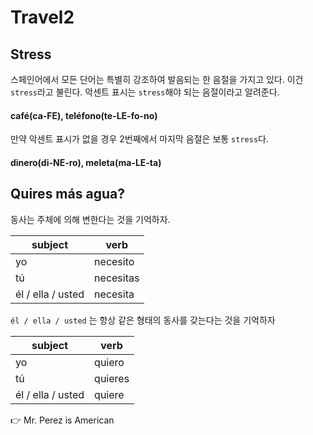 # Travel2



## Stress

스페인어에서 모든 단어는 특별히 강조하여 발음되는 한 음절을 가지고 있다. 이건 `stress`라고 불린다.  악센트 표시는 `stress`해야 되는 음절이라고 알려준다.

#### café(ca-FE), teléfono(te-LE-fo-no)

만약 악센트 표시가 없을 경우 2번째에서 마지막 음절은 보통 `stress`다.

#### dinero(di-NE-ro), meleta(ma-LE-ta)

#### 

## Quires más agua?

동사는 주체에 의해 변한다는 것을 기억하자.

| subject           | verb      |
| ----------------- | --------- |
| yo                | necesito  |
| tú                | necesitas |
| él / ella / usted | necesita  |

`él / ella / usted` 는 항상 같은 형태의 동사를 갖는다는 것을 기억하자

| subject           | verb    |
| ----------------- | ------- |
| yo                | quiero  |
| tú                | quieres |
| él / ella / usted | quiere  |





👉 Mr. Perez is American